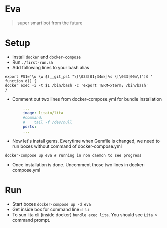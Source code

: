 # Eva

> super smart bot from the future

# Setup

- Install `docker` and `docker-compose`
- Run `./first-run.sh`
- Add following lines to your bash alias

```shell
export PS1='\u \w $(__git_ps1 "\[\033[01;34m\]%s \[\033[00m\]")$ '
function d() {
docker exec -i -t $1 /bin/bash -c 'export TERM=xterm; /bin/bash'
}
```

- Comment out two lines from docker-compose.yml for bundle installation
```yml
        ...
        image: litaio/lita
        #command:
        #    tail -f /dev/null
        ports:
        ...
```

- Now let's install gems. Everytime when Gemfile is changed, we need to run boxes without command of docker-compose.yml
```shell
docker-compose up eva # running in non daemon to see progress
```

- Once installation is done. Uncomment those two lines in docker-compose.yml

# Run

- Start boxes `docker-compose up -d eva`
- Get inside box for command line `d li`
- To sun lita cli (inside docker) `bundle exec lita`. You should see `Lita > ` command prompt.
